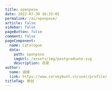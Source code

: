 ```yaml
---
title: openpose
date: 2022-07-30 16:33:05
permalink: /ai/openpose/
article: false
sidebar: false
pageButton: false
comment: false
pageComponent: 
  name: Catalogue
  data: 
    path: openpose
    imgUrl: /assets/img/postgraduate.svg
    description: 目录
author: 
  name: 诚城
  link: https://www.carveybunt.cn/user/profile/
titleTag: 原创
---
```

